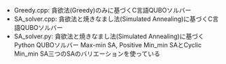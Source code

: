 * Greedy.cpp:
   貪欲法(Greedy)のみに基づくC言語QUBOソルバー
* SA_solver.cpp:
   貪欲法と焼きなまし法(Simulated Annealing)に基づくC言語QUBOソルバー
* SA_solver.py:
   貪欲法と焼きなまし法(Simulated Annealing)に基づくPython QUBOソルバー
   Max-min SA, Positive Min_min SAとCyclic Min_min SA三つのSAのバリエーションを使っている
